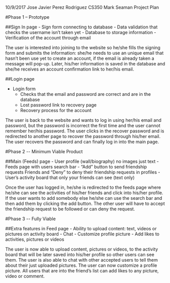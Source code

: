 10/9/2017
Jose Javier Perez Rodriguez
CS350
Mark Seaman
Project Plan

#Phase 1 – Prototype 

##Sign In page 
 	- Sign form connecting to database 
 	- Data validation that checks the username isn’t taken yet 
 	- Database to storage information 
 	- Verification of the account through email 


The user is interested into joining to the website so he/she fills the signing form and submits the information: she/he needs to use an unique email that hasn’t been use yet to create an account, if the email is already taken a message will pop-up. Later, his/her information is saved in the database and she/he receives an account confirmation link to her/his email. 

##Login page 
- Login form
 	- Checks that the email and password are correct and are in the database 
 	- Lost password link to recovery page
 	- Recovery process for the account 

The user is back to the website and wants to log in using her/his email and password, but the password is incorrect the first time and the user cannot remember her/his password. The user clicks in the recover password and is redirected to another page to recover the password through his/her email. The user recovers the password and can finally log in into the main page. 

#Phase 2 -- Minimum Viable Product 

##Main (Feeds) page 
 	- User profile (wall/biography) no images just text 
 	- Feeds page with users search bar 
 	- “Add” button to send friendship requests Friends and “Deny” to deny their friendship     requests in profiles
 	- User’s activity board that only your friends can see (text only) 

Once the user has logged in, he/she is redirected to the feeds page where he/she can see the activities of his/her friends and click into his/her profile. If the user wants to add somebody else he/she can use the search bar and then add them by clicking the add button. The other user will have to accept the friendship request to be followed or can deny the request. 

#Phase 3 -- Fully Viable 

##Extra features in Feed page 
 	- Ability to upload content: text, videos or pictures on activity board 
 	- Chat 
 	- Customize profile picture 
 	- Add likes to activities, pictures or videos 

The user is now able to upload content, pictures or videos, to the activity board that will be later saved into his/her profile so other users can see them. The user is also able to chat with other accepted users to tell them about their just uploaded pictures. The user can now customize a profile picture. All users that are into the friend’s list can add likes to any picture, video or comment.
